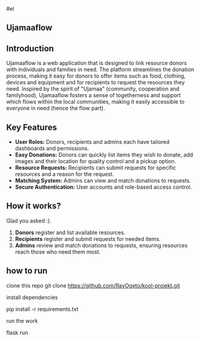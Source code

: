 #el
## Ujamaaflow

## Introduction

Ujamaaflow is a web application that is designed to link resource donors with individuals and families in need.
The platform streamlines the donation process, making it easy for donors to offer items such as food, clothing, devices and equipment and for recipients to request the resources they need. 
Inspired by the spirit of "Ujamaa" (community, cooperation and familyhood), Ujamaaflow fosters a sense of togetherness and support which flows within the local communities, making it easily accessible to everyone in need (hence the flow part).

## Key Features

- **User Roles:** Donors, recipients and admins each have tailored dashboards and permissions.
- **Easy Donations:** Donors can quickly list items they wish to donate, add images and their location for quality control and a pickup option.
- **Resource Requests:** Recipients can submit requests for specific resources and a reason for the request.
- **Matching System:** Admins can view and match donations to requests.
- **Secure Authentication:** User accounts and role-based access control.

## How it works?

Glad you asked :). 
1. **Donors** register and list available resources.
2. **Recipients** register and submit requests for needed items.
3. **Admins** review and match donations to requests, ensuring resources reach those who need them most.

## how to run
clone this repo
git clone https://github.com/RayOgeto/kool-projekt.git

install dependencies

pip install -r requirements.txt

run the work

flask  run
